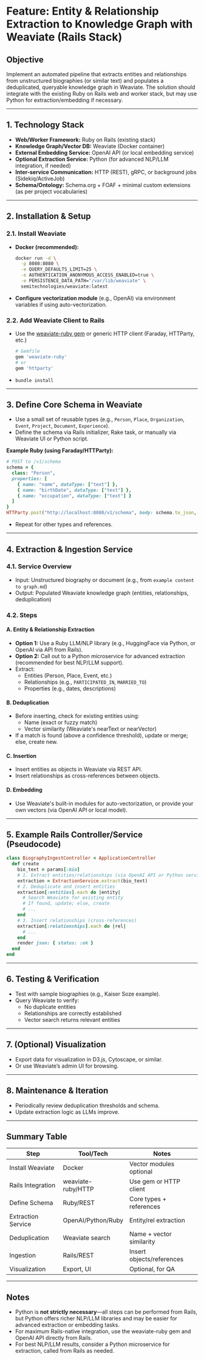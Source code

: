 # Feature: Entity & Relationship Extraction to Knowledge Graph with Weaviate (Rails Stack)

## Objective
Implement an automated pipeline that extracts entities and relationships from unstructured biographies (or similar text) and populates a deduplicated, queryable knowledge graph in Weaviate. The solution should integrate with the existing Ruby on Rails web and worker stack, but may use Python for extraction/embedding if necessary.

---

## 1. Technology Stack

- **Web/Worker Framework:** Ruby on Rails (existing stack)
- **Knowledge Graph/Vector DB:** Weaviate (Docker container)
- **External Embedding Service:** OpenAI API (or local embedding service)
- **Optional Extraction Service:** Python (for advanced NLP/LLM integration, if needed)
- **Inter-service Communication:** HTTP (REST), gRPC, or background jobs (Sidekiq/ActiveJob)
- **Schema/Ontology:** Schema.org + FOAF + minimal custom extensions (as per project vocabularies)

---

## 2. Installation & Setup

### 2.1. Install Weaviate
- **Docker (recommended):**
  ```bash
  docker run -d \
    -p 8080:8080 \
    -e QUERY_DEFAULTS_LIMIT=25 \
    -e AUTHENTICATION_ANONYMOUS_ACCESS_ENABLED=true \
    -e PERSISTENCE_DATA_PATH="/var/lib/weaviate" \
    semitechnologies/weaviate:latest
  ```
- **Configure vectorization module** (e.g., OpenAI) via environment variables if using auto-vectorization.

### 2.2. Add Weaviate Client to Rails
- Use the [weaviate-ruby gem](https://github.com/weaviate/weaviate-ruby) or generic HTTP client (Faraday, HTTParty, etc.)
  ```ruby
  # Gemfile
  gem 'weaviate-ruby'
  # or
  gem 'httparty'
  ```
- `bundle install`

---

## 3. Define Core Schema in Weaviate

- Use a small set of reusable types (e.g., `Person`, `Place`, `Organization`, `Event`, `Project`, `Document`, `Experience`).
- Define the schema via Rails initializer, Rake task, or manually via Weaviate UI or Python script.

**Example Ruby (using Faraday/HTTParty):**
```ruby
# POST to /v1/schema
schema = {
  class: "Person",
  properties: [
    { name: "name", dataType: ["text"] },
    { name: "birthDate", dataType: ["text"] },
    { name: "occupation", dataType: ["text"] }
  ]
}
HTTParty.post("http://localhost:8080/v1/schema", body: schema.to_json, headers: { 'Content-Type' => 'application/json' })
```
- Repeat for other types and references.

---

## 4. Extraction & Ingestion Service

### 4.1. Service Overview
- Input: Unstructured biography or document (e.g., from `example content to graph.md`)
- Output: Populated Weaviate knowledge graph (entities, relationships, deduplication)

### 4.2. Steps

#### A. Entity & Relationship Extraction
- **Option 1:** Use a Ruby LLM/NLP library (e.g., HuggingFace via Python, or OpenAI via API from Rails).
- **Option 2:** Call out to a Python microservice for advanced extraction (recommended for best NLP/LLM support).
- Extract:
  - Entities (Person, Place, Event, etc.)
  - Relationships (e.g., `PARTICIPATED_IN`, `MARRIED_TO`)
  - Properties (e.g., dates, descriptions)

#### B. Deduplication
- Before inserting, check for existing entities using:
  - Name (exact or fuzzy match)
  - Vector similarity (Weaviate's nearText or nearVector)
- If a match is found (above a confidence threshold), update or merge; else, create new.

#### C. Insertion
- Insert entities as objects in Weaviate via REST API.
- Insert relationships as cross-references between objects.

#### D. Embedding
- Use Weaviate's built-in modules for auto-vectorization, or provide your own vectors (via OpenAI API or local model).

---

## 5. Example Rails Controller/Service (Pseudocode)

```ruby
class BiographyIngestController < ApplicationController
  def create
    bio_text = params[:bio]
    # 1. Extract entities/relationships (via OpenAI API or Python service)
    extraction = ExtractionService.extract(bio_text)
    # 2. Deduplicate and insert entities
    extraction[:entities].each do |entity|
      # Search Weaviate for existing entity
      # If found, update; else, create
      # ...
    end
    # 3. Insert relationships (cross-references)
    extraction[:relationships].each do |rel|
      # ...
    end
    render json: { status: :ok }
  end
end
```

---

## 6. Testing & Verification
- Test with sample biographies (e.g., Kaiser Soze example).
- Query Weaviate to verify:
  - No duplicate entities
  - Relationships are correctly established
  - Vector search returns relevant entities

---

## 7. (Optional) Visualization
- Export data for visualization in D3.js, Cytoscape, or similar.
- Or use Weaviate’s admin UI for browsing.

---

## 8. Maintenance & Iteration
- Periodically review deduplication thresholds and schema.
- Update extraction logic as LLMs improve.

---

## Summary Table

| Step                | Tool/Tech         | Notes                        |
|---------------------|-------------------|------------------------------|
| Install Weaviate    | Docker            | Vector modules optional      |
| Rails Integration   | weaviate-ruby/HTTP| Use gem or HTTP client       |
| Define Schema       | Ruby/REST         | Core types + references      |
| Extraction Service  | OpenAI/Python/Ruby| Entity/rel extraction        |
| Deduplication       | Weaviate search   | Name + vector similarity     |
| Ingestion           | Rails/REST        | Insert objects/references    |
| Visualization       | Export, UI        | Optional, for QA             |

---

## Notes
- Python is **not strictly necessary**—all steps can be performed from Rails, but Python offers richer NLP/LLM libraries and may be easier for advanced extraction or embedding tasks.
- For maximum Rails-native integration, use the weaviate-ruby gem and OpenAI API directly from Rails.
- For best NLP/LLM results, consider a Python microservice for extraction, called from Rails as needed.
